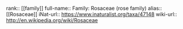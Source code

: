 

rank:: [[family]]
full-name:: Family: Rosaceae (rose family)
alias:: [[Rosaceae]]
iNat-url:: https://www.inaturalist.org/taxa/47148
wiki-url:: http://en.wikipedia.org/wiki/Rosaceae
